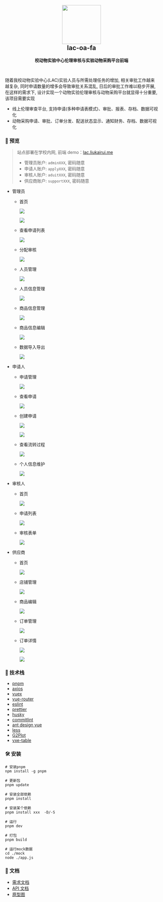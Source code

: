 <h2 align="center"><img src="./doc/img/logo.png" width="128" height="128"/><br/>lac-oa-fa</h2>
<p align="center"><strong>校动物实验中心伦理审核与实验动物采购平台前端</strong></p>

<br/>

随着我校动物实验中心(LAC)实验人员与所需处理任务的增加, 相关审批工作越来越复杂, 同时申请数量的增多会导致审批关系混乱, 日后的审批工作难以稳步开展, 在这样的需求下, 设计实现一个动物实验伦理审核与动物采购平台就显得十分重要, 该项目需要实现

- 线上伦理审查平台, 支持申请(多种申请表模式)、审批、报表、存档、数据可视化
- 动物采购申请、审批、订单分发、配送状态显示、通知财务、存档、数据可视化

### 👀 预览

> 站点部署在学校内网, 前端 demo：[lac.liukairui.me](https://lac.liukairui.me)
>
> - 管理员账户: `adminXXX`, 密码随意
> - 申请人账户: `applyXXX`, 密码随意
> - 审核人账户: `aduitXXX`, 密码随意
> - 供应商账户: `supportXXX`, 密码随意

- 管理员
  - 首页

    ![](./doc/img/admin-1.png)

    ![](./doc/img/admin-2.png)

  - 查看申请列表

    ![](./doc/img/admin-3.png)

  - 分配审核

    ![](./doc/img/admin-4.png)

  - 人员管理

    ![](./doc/img/admin-5.png)

  - 人员信息管理

    ![](./doc/img/admin-6.png)

  - 商品信息管理

    ![](./doc/img/admin-7.png)

  - 商品信息编辑

    ![](./doc/img/admin-8.png)

  - 数据导入导出

    ![](./doc/img/admin-9.png)

- 申请人
  - 申请管理

    ![](./doc/img/apply-1.png)

  - 查看申请

    ![](./doc/img/apply-2.png)

  - 创建申请

    ![](./doc/img/apply-3.png)

    ![](./doc/img/apply-4.png)

  - 查看流转过程

    ![](./doc/img/apply-5.png)

  - 个人信息维护

    ![](./doc/img/apply-6.png)

- 审核人
  - 首页

    ![](./doc/img/aduit-1.png)

  - 申请列表

    ![](./doc/img/aduit-2.png)

  - 审核表单

    ![](./doc/img/aduit-3.png)

- 供应商
  - 首页

    ![](./doc/img/support-1.png)

  - 店铺管理

    ![](./doc/img/support-2.png)

  - 商品编辑

    ![](./doc/img/support-3.png)

  - 订单管理

    ![](./doc/img/support-4.png)

  - 订单详情

    ![](./doc/img/support-5.png)

    ![](./doc/img/support-6.png)

### 🔬 技术栈

- [pnpm](https://pnpm.io/)
- [axios](https://axios-http.com/zh/)
- [vuex](https://vuex.vuejs.org/zh/)
- [vue-router](https://router.vuejs.org/zh/)
- [eslint](http://eslint.cn/)
- [prettier](https://prettier.io/)
- [husky](https://github.com/typicode/husky)
- [commitlint](https://commitlint.js.org/)
- [ant design vue](https://2x.antdv.com/docs/vue/introduce-cn/)
- [less](https://lesscss.org/)
- [G2Plot](https://g2plot.antv.vision/zh/)
- [vxe-table](https://gitee.com/xuliangzhan_admin/vxe-table)

### 🛠️ 安装

```shell
# 安装pnpm
npm install -g pnpm

# 更新包
pnpm update

# 安装全部依赖
pnpm install

# 安装某个依赖
pnpm install xxx  -D/-S

# 运行
pnpm dev

# 打包
pnpm build

# 运行mock数据
cd ./mock
node ./app.js
```

### 📃 文档

- [需求文档](./doc/需求文档.pdf)
- [API 文档](./doc/API文档.md)
- [原型图](./doc/原型图)
